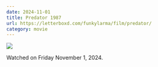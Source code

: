 ```yaml
---
date: 2024-11-01
title: Predator 1987
url: https://letterboxd.com/funkylarma/film/predator/
category: movie
---
```


![](https://a.ltrbxd.com/resized/film-poster/5/1/9/4/4/51944-predator-0-600-0-900-crop.jpg?v=48eadd2372)

Watched on Friday November 1, 2024.
